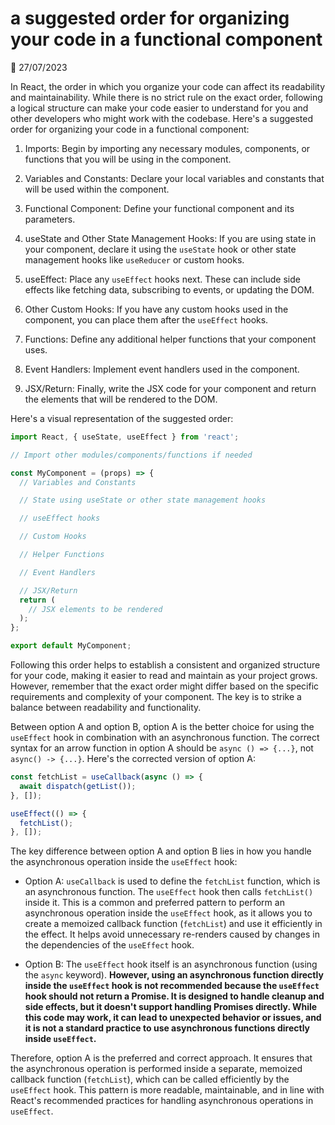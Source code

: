 # a suggested order for organizing your code in a functional component

📅 27/07/2023

In React, the order in which you organize your code can affect its readability and maintainability. While there is no strict rule on the exact order, following a logical structure can make your code easier to understand for you and other developers who might work with the codebase. Here's a suggested order for organizing your code in a functional component:

1. Imports: Begin by importing any necessary modules, components, or functions that you will be using in the component.

2. Variables and Constants: Declare your local variables and constants that will be used within the component.

3. Functional Component: Define your functional component and its parameters.

4. useState and Other State Management Hooks: If you are using state in your component, declare it using the `useState` hook or other state management hooks like `useReducer` or custom hooks.

5. useEffect: Place any `useEffect` hooks next. These can include side effects like fetching data, subscribing to events, or updating the DOM.

6. Other Custom Hooks: If you have any custom hooks used in the component, you can place them after the `useEffect` hooks.

7. Functions: Define any additional helper functions that your component uses.

8. Event Handlers: Implement event handlers used in the component.

9. JSX/Return: Finally, write the JSX code for your component and return the elements that will be rendered to the DOM.

Here's a visual representation of the suggested order:

```jsx
import React, { useState, useEffect } from 'react';

// Import other modules/components/functions if needed

const MyComponent = (props) => {
  // Variables and Constants

  // State using useState or other state management hooks

  // useEffect hooks

  // Custom Hooks

  // Helper Functions

  // Event Handlers

  // JSX/Return
  return (
    // JSX elements to be rendered
  );
};

export default MyComponent;
```

Following this order helps to establish a consistent and organized structure for your code, making it easier to read and maintain as your project grows. However, remember that the exact order might differ based on the specific requirements and complexity of your component. The key is to strike a balance between readability and functionality.

Between option A and option B, option A is the better choice for using the `useEffect` hook in combination with an asynchronous function. The correct syntax for an arrow function in option A should be `async () => {...}`, not `async() -> {...}`. Here's the corrected version of option A:

```jsx
const fetchList = useCallback(async () => {
  await dispatch(getList());
}, []);

useEffect(() => {
  fetchList();
}, []);
```

The key difference between option A and option B lies in how you handle the asynchronous operation inside the `useEffect` hook:

- Option A: `useCallback` is used to define the `fetchList` function, which is an asynchronous function. The `useEffect` hook then calls `fetchList()` inside it. This is a common and preferred pattern to perform an asynchronous operation inside the `useEffect` hook, as it allows you to create a memoized callback function (`fetchList`) and use it efficiently in the effect. It helps avoid unnecessary re-renders caused by changes in the dependencies of the `useEffect` hook.

- Option B: The `useEffect` hook itself is an asynchronous function (using the `async` keyword). **However, using an asynchronous function directly inside the `useEffect` hook is not recommended because the `useEffect` hook should not return a Promise. It is designed to handle cleanup and side effects, but it doesn't support handling Promises directly. While this code may work, it can lead to unexpected behavior or issues, and it is not a standard practice to use asynchronous functions directly inside `useEffect`.**

Therefore, option A is the preferred and correct approach. It ensures that the asynchronous operation is performed inside a separate, memoized callback function (`fetchList`), which can be called efficiently by the `useEffect` hook. This pattern is more readable, maintainable, and in line with React's recommended practices for handling asynchronous operations in `useEffect`.